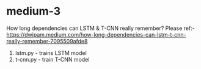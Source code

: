# medium-3
How long dependencies can LSTM &amp; T-CNN really remember?
Please ref:- https://dwipam.medium.com/how-long-dependencies-can-lstm-t-cnn-really-remember-7095509afde8

1. lstm.py - trains LSTM model
2. t-cnn.py - train T-CNN model
